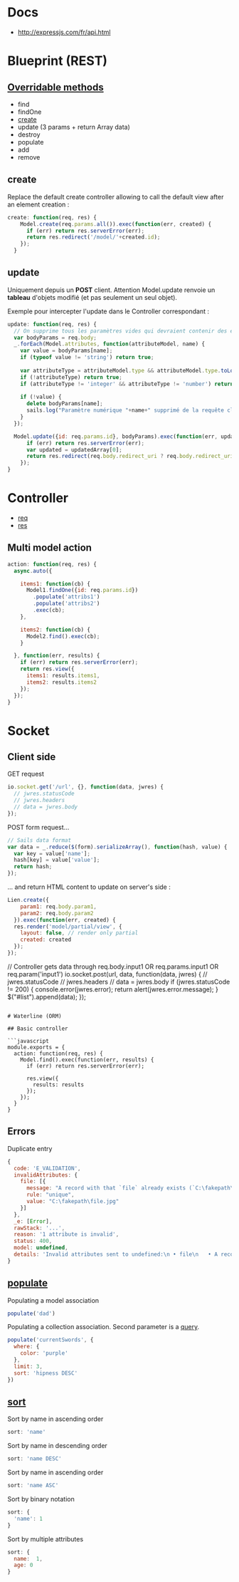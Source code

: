 # Docs

  - http://expressjs.com/fr/api.html

# Blueprint (REST)

## [Overridable methods]

  - find
  - findOne
  - [create](#blueprint_create)
  - update (3 params + return Array data)
  - destroy
  - populate
  - add
  - remove

## create <a name="blueprint_create"></a>

Replace the default create controller allowing to call the default view after an element creation :

```javascript
create: function(req, res) {
    Model.create(req.params.all()).exec(function(err, created) {
      if (err) return res.serverError(err);
      return res.redirect('/model/'+created.id);
    });
  }
```

## update

Uniquement depuis un **POST** client.
Attention Model.update renvoie un **tableau** d'objets modifié (et pas seulement un seul objet).

Exemple pour intercepter l'update dans le Controller correspondant :

```javascript
update: function(req, res) {
  // On supprime tous les paramètres vides qui devraient contenir des entiers pour éviter l'erreur "(E_VALIDATION) :: 3 attributes are invalid"
  var bodyParams = req.body;
  _.forEach(Model.attributes, function(attributeModel, name) {
    var value = bodyParams[name];
    if (typeof value != 'string') return true;
  
    var attributeType = attributeModel.type && attributeModel.type.toLowerCase();
    if (!attributeType) return true;
    if (attributeType != 'integer' && attributeType != 'number') return true;
  
    if (!value) {
      delete bodyParams[name];
      sails.log("Paramètre numérique "+name+" supprimé de la requête client car vide");
    }
  });

  Model.update({id: req.params.id}, bodyParams).exec(function(err, updatedArray) {
      if (err) return res.serverError(err);
      var updated = updatedArray[0];
      return res.redirect(req.body.redirect_uri ? req.body.redirect_uri : '/model/'+updated.id);
    });
}
```


# Controller

  - [req](http://sailsjs.org/documentation/reference/request-req)
  - [res](http://sailsjs.org/documentation/reference/response-res)

## Multi model action

```javascript
action: function(req, res) {
  async.auto({

    items1: function(cb) {
      Model1.findOne({id: req.params.id})
        .populate('attribs1')
        .populate('attribs2')
        .exec(cb);
    },

    items2: function(cb) {
      Model2.find().exec(cb);
    }

  }, function(err, results) {
    if (err) return res.serverError(err);
    return res.view({
      items1: results.items1,
      items2: results.items2
    });
  });
}
```

# Socket

## Client side

GET request

```javascript
io.socket.get('/url', {}, function(data, jwres) {
  // jwres.statusCode
  // jwres.headers
  // data = jwres.body
});
```

POST form request...
```javascript
// Sails data format
var data = _.reduce($(form).serializeArray(), function(hash, value) {
  var key = value['name'];
  hash[key] = value['value'];
  return hash;
});
```

... and return HTML content to update on server's side :
```javascript
Lien.create({
    param1: req.body.param1,
    param2: req.body.param2
  }).exec(function(err, created) {
  res.render('model/partial/view', {
    layout: false, // render only partial
    created: created
  });
});
```

// Controller gets data through req.body.input1 OR req.params.input1 OR req.param('input1')
io.socket.post(url, data, function(data, jwres) {
  // jwres.statusCode
  // jwres.headers
  // data = jwres.body
  if (jwres.statusCode != 200) {
    console.error(jwres.error);
    return alert(jwres.error.message);
  }
  $("#list").append(data);
});
```

# Waterline (ORM)

## Basic controller

```javascript
module.exports = {
  action: function(req, res) {
    Model.find().exec(function(err, results) {
      if (err) return res.serverError(err);
      
      res.view({
        results: results
      });
    });
  }
}
```

## Errors

Duplicate entry

```javascript
{
  code: 'E_VALIDATION',
  invalidAttributes: {
    file: [{
      message: "A record with that `file` already exists (`C:\fakepath\file.jpg`).",
      rule: "unique",
      value: "C:\fakepath\file.jpg"
	}]
  },
  _e: [Error],
  rawStack: '...',
  reason: '1 attribute is invalid',
  status: 400,
  model: undefined,
  details: 'Invalid attributes sent to undefined:\n • file\n   • A record with that `file` already exists (`C:\fakepath\file.jpg`).\n'
}
```

## [populate]

Populating a model association

```javascript
populate('dad')
```

Populating a collection association. Second parameter is a [query].

```javascript
populate('currentSwords', {
  where: {
    color: 'purple'
  },
  limit: 3,
  sort: 'hipness DESC'
})
```

## [sort]

Sort by name in ascending order

```javascript
sort: 'name'
```


Sort by name in descending order

```javascript
sort: 'name DESC'
```


Sort by name in ascending order

```javascript
sort: 'name ASC'
```


Sort by binary notation

```javascript
sort: {
  'name': 1
}
```


Sort by multiple attributes

```javascript
sort: {
  name:  1,
  age: 0
}
```

[populate]: http://sailsjs.org/documentation/reference/waterline-orm/queries/populate
[query]: https://github.com/balderdashy/waterline-docs/blob/master/queries/query-language.md
[sort]: http://sailsjs.org/documentation/reference/waterline-orm/queries/sort
[Overridable methods]: http://sailsjs.com/documentation/reference/blueprint-api#?blueprint-actions
